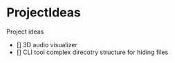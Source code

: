 # ProjectIdeas
Project ideas

- [] 3D audio visualizer
- [] CLI tool complex direcotry structure for hiding files
